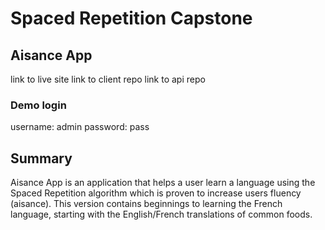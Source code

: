 # Spaced Repetition Capstone

## Aisance App
link to live site
link to client repo
link to api repo

### Demo login
username: admin
password: pass

## Summary
Aisance App is an application that helps a user learn a language using the Spaced Repetition algorithm which is proven to increase users fluency (aisance). This version contains beginnings to learning the French language, starting with the English/French translations of common foods.